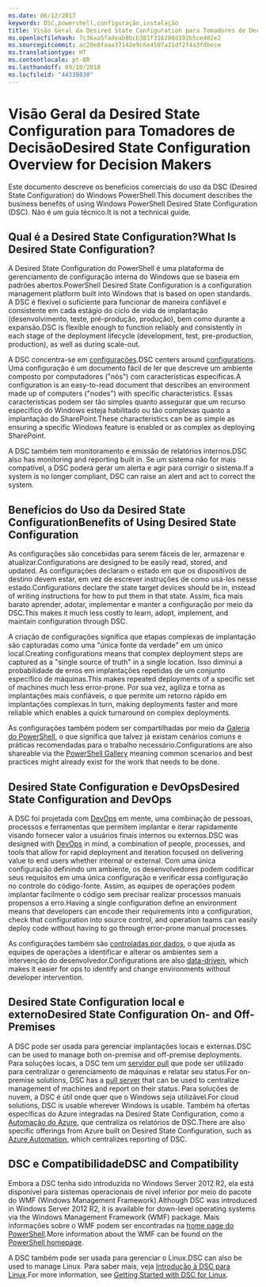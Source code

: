 ```yaml
---
ms.date: 06/12/2017
keywords: DSC,powershell,configuração,instalação
title: Visão Geral da Desired State Configuration para Tomadores de Decisão
ms.openlocfilehash: 7c36aa5fadeab8bcb381f316288d102b5ce402e2
ms.sourcegitcommit: ac20e0faaa37142e9c6e4507a21df2f4a3fdbece
ms.translationtype: HT
ms.contentlocale: pt-BR
ms.lasthandoff: 09/10/2018
ms.locfileid: "44339830"
---
```

# <a name="desired-state-configuration-overview-for-decision-makers"></a><span data-ttu-id="0dd73-103">Visão Geral da Desired State Configuration para Tomadores de Decisão</span><span class="sxs-lookup"><span data-stu-id="0dd73-103">Desired State Configuration Overview for Decision Makers</span></span>

<span data-ttu-id="0dd73-104">Este documento descreve os benefícios comerciais do uso da DSC (Desired State Configuration) do Windows PowerShell.</span><span class="sxs-lookup"><span data-stu-id="0dd73-104">This document describes the business benefits of using Windows PowerShell Desired State Configuration (DSC).</span></span> <span data-ttu-id="0dd73-105">Não é um guia técnico.</span><span class="sxs-lookup"><span data-stu-id="0dd73-105">It is not a technical guide.</span></span>

## <a name="what-is-desired-state-configuration"></a><span data-ttu-id="0dd73-106">Qual é a Desired State Configuration?</span><span class="sxs-lookup"><span data-stu-id="0dd73-106">What Is Desired State Configuration?</span></span>

<span data-ttu-id="0dd73-107">A Desired State Configuration do PowerShell é uma plataforma de gerenciamento de configuração interna do Windows que se baseia em padrões abertos.</span><span class="sxs-lookup"><span data-stu-id="0dd73-107">PowerShell Desired State Configuration is a configuration management platform built into Windows that is based on open standards.</span></span> <span data-ttu-id="0dd73-108">A DSC é flexível o suficiente para funcionar de maneira confiável e consistente em cada estágio do ciclo de vida de implantação (desenvolvimento, teste, pré-produção, produção), bem como durante a expansão.</span><span class="sxs-lookup"><span data-stu-id="0dd73-108">DSC is flexible enough to function reliably and consistently in each stage of the deployment lifecycle (development, test, pre-production, production), as well as during scale-out.</span></span>

<span data-ttu-id="0dd73-109">A DSC concentra-se em [configurações](configurations.md).</span><span class="sxs-lookup"><span data-stu-id="0dd73-109">DSC centers around [configurations](configurations.md).</span></span>
<span data-ttu-id="0dd73-110">Uma configuração é um documento fácil de ler que descreve um ambiente composto por computadores ("nós") com características específicas.</span><span class="sxs-lookup"><span data-stu-id="0dd73-110">A configuration is an easy-to-read document that describes an environment made up of computers ("nodes") with specific characteristics.</span></span>
<span data-ttu-id="0dd73-111">Essas características podem ser tão simples quanto assegurar que um recurso específico do Windows esteja habilitado ou tão complexas quanto a implantação do SharePoint.</span><span class="sxs-lookup"><span data-stu-id="0dd73-111">These characteristics can be as simple as ensuring a specific Windows feature is enabled or as complex as deploying SharePoint.</span></span>

<span data-ttu-id="0dd73-112">A DSC também tem monitoramento e emissão de relatórios internos.</span><span class="sxs-lookup"><span data-stu-id="0dd73-112">DSC also has monitoring and reporting built in.</span></span>
<span data-ttu-id="0dd73-113">Se um sistema não for mais compatível, a DSC poderá gerar um alerta e agir para corrigir o sistema.</span><span class="sxs-lookup"><span data-stu-id="0dd73-113">If a system is no longer compliant, DSC can raise an alert and act to correct the system.</span></span>

## <a name="benefits-of-using-desired-state-configuration"></a><span data-ttu-id="0dd73-114">Benefícios do Uso da Desired State Configuration</span><span class="sxs-lookup"><span data-stu-id="0dd73-114">Benefits of Using Desired State Configuration</span></span>

<span data-ttu-id="0dd73-115">As configurações são concebidas para serem fáceis de ler, armazenar e atualizar.</span><span class="sxs-lookup"><span data-stu-id="0dd73-115">Configurations are designed to be easily read, stored, and updated.</span></span>
<span data-ttu-id="0dd73-116">As configurações declaram o estado em que os dispositivos de destino devem estar, em vez de escrever instruções de como usá-los nesse estado.</span><span class="sxs-lookup"><span data-stu-id="0dd73-116">Configurations declare the state target devices should be in, instead of writing instructions for how to put them in that state.</span></span>
<span data-ttu-id="0dd73-117">Assim, fica mais barato aprender, adotar, implementar e manter a configuração por meio da DSC.</span><span class="sxs-lookup"><span data-stu-id="0dd73-117">This makes it much less costly to learn, adopt, implement, and maintain configuration through DSC.</span></span>

<span data-ttu-id="0dd73-118">A criação de configurações significa que etapas complexas de implantação são capturadas como uma "única fonte da verdade" em um único local.</span><span class="sxs-lookup"><span data-stu-id="0dd73-118">Creating configurations means that complex deployment steps are captured as a "single source of truth" in a single location.</span></span>
<span data-ttu-id="0dd73-119">Isso diminui a probabilidade de erros em implantações repetidas de um conjunto específico de máquinas.</span><span class="sxs-lookup"><span data-stu-id="0dd73-119">This makes repeated deployments of a specific set of machines much less error-prone.</span></span>
<span data-ttu-id="0dd73-120">Por sua vez, agiliza e torna as implantações mais confiáveis, o que permite um retorno rápido em implantações complexas.</span><span class="sxs-lookup"><span data-stu-id="0dd73-120">In turn, making deployments faster and more reliable which enables a quick turnaround on complex deployments.</span></span>

<span data-ttu-id="0dd73-121">As configurações também podem ser compartilhadas por meio da [Galeria do PowerShell](https://powershellgallery.com), o que significa que talvez já existam cenários comuns e práticas recomendadas para o trabalho necessário.</span><span class="sxs-lookup"><span data-stu-id="0dd73-121">Configurations are also shareable via the [PowerShell Gallery](https://powershellgallery.com) meaning common scenarios and best practices might already exist for the work that needs to be done.</span></span>


## <a name="desired-state-configuration-and-devops"></a><span data-ttu-id="0dd73-122">Desired State Configuration e DevOps</span><span class="sxs-lookup"><span data-stu-id="0dd73-122">Desired State Configuration and DevOps</span></span>

<span data-ttu-id="0dd73-123">A DSC foi projetada com [DevOps](http://blogs.technet.com/b/ashleymcglone/archive/2015/11/20/devops-for-n00bs-ie-windows-people.aspx) em mente, uma combinação de pessoas, processos e ferramentas que permitem implantar e iterar rapidamente visando fornecer valor a usuários finais internos ou externos.</span><span class="sxs-lookup"><span data-stu-id="0dd73-123">DSC was designed with [DevOps](http://blogs.technet.com/b/ashleymcglone/archive/2015/11/20/devops-for-n00bs-ie-windows-people.aspx) in mind, a combination of people, processes, and tools that allow for rapid deployment and iteration focused on delivering value to end users whether internal or external.</span></span>
<span data-ttu-id="0dd73-124">Com uma única configuração definindo um ambiente, os desenvolvedores podem codificar seus requisitos em uma única configuração e verificar essa configuração no controle do código-fonte. Assim, as equipes de operações podem implantar facilmente o código sem precisar realizar processos manuais propensos a erro.</span><span class="sxs-lookup"><span data-stu-id="0dd73-124">Having a single configuration define an environment means that developers can encode their requirements into a configuration, check that configuration into source control, and operation teams can easily deploy code without having to go through error-prone manual processes.</span></span>

<span data-ttu-id="0dd73-125">As configurações também são [controladas por dados](configData.md), o que ajuda as equipes de operações a identificar e alterar os ambientes sem a intervenção do desenvolvedor.</span><span class="sxs-lookup"><span data-stu-id="0dd73-125">Configurations are also [data-driven](configData.md), which makes it easier for ops to identify and change environments without developer intervention.</span></span>

## <a name="desired-state-configuration-on--and-off-premises"></a><span data-ttu-id="0dd73-126">Desired State Configuration local e externo</span><span class="sxs-lookup"><span data-stu-id="0dd73-126">Desired State Configuration On- and Off-Premises</span></span>

<span data-ttu-id="0dd73-127">A DSC pode ser usada para gerenciar implantações locais e externas.</span><span class="sxs-lookup"><span data-stu-id="0dd73-127">DSC can be used to manage both on-premise and off-premise deployments.</span></span>
<span data-ttu-id="0dd73-128">Para soluções locais, a DSC tem um [servidor pull](pullServer.md) que pode ser utilizado para centralizar o gerenciamento de máquinas e relatar seu status.</span><span class="sxs-lookup"><span data-stu-id="0dd73-128">For on-premise solutions, DSC has a [pull server](pullServer.md) that can be used to centralize management of machines and report on their status.</span></span>
<span data-ttu-id="0dd73-129">Para soluções de nuvem, a DSC é útil onde quer que o Windows seja utilizável.</span><span class="sxs-lookup"><span data-stu-id="0dd73-129">For cloud solutions, DSC is usable wherever Windows is usable.</span></span>
<span data-ttu-id="0dd73-130">Também há ofertas específicas do Azure integradas na Desired State Configuration, como a [Automação do Azure](https://azure.microsoft.com/en-us/documentation/services/automation/), que centraliza os relatórios de DSC.</span><span class="sxs-lookup"><span data-stu-id="0dd73-130">There are also specific offerings from Azure built on Desired State Configuration, such as [Azure Automation](https://azure.microsoft.com/en-us/documentation/services/automation/), which centralizes reporting of DSC.</span></span>

## <a name="dsc-and-compatibility"></a><span data-ttu-id="0dd73-131">DSC e Compatibilidade</span><span class="sxs-lookup"><span data-stu-id="0dd73-131">DSC and Compatibility</span></span>

<span data-ttu-id="0dd73-132">Embora a DSC tenha sido introduzida no Windows Server 2012 R2, ela está disponível para sistemas operacionais de nível inferior por meio do pacote do WMF (Windows Management Framework).</span><span class="sxs-lookup"><span data-stu-id="0dd73-132">Although DSC was introduced in Windows Server 2012 R2, it is available for down-level operating systems via the Windows Management Framework (WMF) package.</span></span>
<span data-ttu-id="0dd73-133">Mais informações sobre o WMF podem ser encontradas na [home page do PowerShell](/powershell/).</span><span class="sxs-lookup"><span data-stu-id="0dd73-133">More information about the WMF can be found on the [PowerShell homepage](/powershell/).</span></span>

<span data-ttu-id="0dd73-134">A DSC também pode ser usada para gerenciar o Linux.</span><span class="sxs-lookup"><span data-stu-id="0dd73-134">DSC can also be used to manage Linux.</span></span> <span data-ttu-id="0dd73-135">Para saber mais, veja [Introdução à DSC para Linux](lnxGettingStarted.md).</span><span class="sxs-lookup"><span data-stu-id="0dd73-135">For more information, see [Getting Started with DSC for Linux](lnxGettingStarted.md).</span></span>
